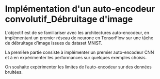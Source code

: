 # Implémentation d'un auto-encodeur convolutif_Débruitage d'image

L’objectif est de se familiariser avec les architectures auto-encodeur, en implémentant un premier réseau de neurone en TensorFlow sur une tâche de débruitage d’image issues du dataset MNIST.

La première partie consiste à implémenter un premier auto-encodeur CNN et à en expérimenter les performances sur quelques exemples choisis.

On souhaite expérimenter les limites de l’auto-encodeur sur des données bruitées.
